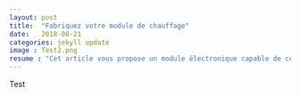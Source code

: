 ```yaml
---
layout: post
title:  "Fabriquez votre module de chauffage"
date:   2018-08-21
categories: jekyll update
image : Test2.png
resume : "Cet article vous propose un module électronique capable de commander à distance la commande de chauffe de votre cumulus au plus juste besoin"
---
```

Test

